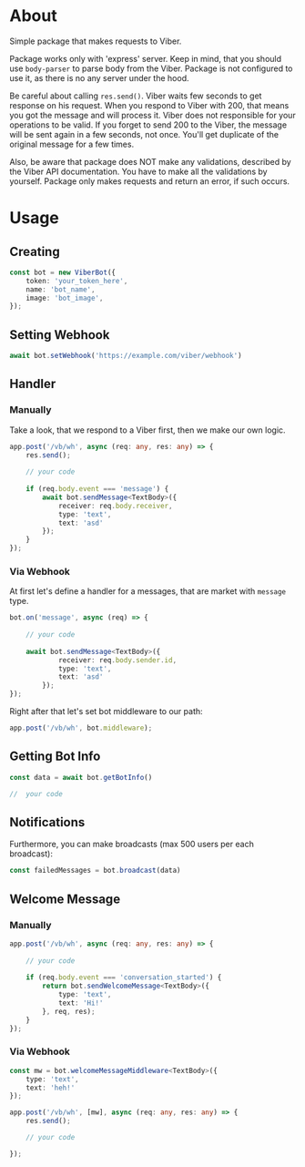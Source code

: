 # About

Simple package that makes requests to Viber.

Package works only with 'express' server. Keep in mind, that you should use `body-parser` to parse body from the Viber.
Package is not configured to use it, as there is no any server under the hood.

Be careful about calling `res.send()`. Viber waits few seconds to get response on his request.
When you respond to Viber with 200, that means you got the message and will process it. Viber does not responsible for your
operations to be valid. If you forget to send 200 to the Viber, the message will be sent again in a few seconds, not once. You'll get
duplicate of the original message for a few times.

Also, be aware that package does NOT make any validations, described by the Viber API documentation.
You have to make all the validations by yourself. Package only makes requests and return an error, if such occurs.


# Usage

## Creating
```typescript
const bot = new ViberBot({
    token: 'your_token_here',
    name: 'bot_name',
    image: 'bot_image',
});
```



## Setting Webhook
```typescript
await bot.setWebhook('https://example.com/viber/webhook')
```



## Handler

### Manually

Take a look, that we respond to a Viber first, then we make our own logic.

```typescript
app.post('/vb/wh', async (req: any, res: any) => {
    res.send();
    
    // your code
    
    if (req.body.event === 'message') {
        await bot.sendMessage<TextBody>({
            receiver: req.body.receiver,
            type: 'text',
            text: 'asd'
        });
    }
});
```



### Via Webhook

At first let's define a handler for a messages, that are market with `message` type.

```typescript
bot.on('message', async (req) => {
    
    // your code
    
    await bot.sendMessage<TextBody>({
            receiver: req.body.sender.id,
            type: 'text',
            text: 'asd'
        });
});
```
Right after that let's set bot middleware to our path:
```typescript
app.post('/vb/wh', bot.middleware);
```



## Getting Bot Info
```typescript
const data = await bot.getBotInfo()

//  your code

```



## Notifications
Furthermore, you can make broadcasts (max 500 users per each broadcast):
```typescript
const failedMessages = bot.broadcast(data)
```



## Welcome Message

### Manually
```typescript
app.post('/vb/wh', async (req: any, res: any) => {
    
    // your code
    
    if (req.body.event === 'conversation_started') {
        return bot.sendWelcomeMessage<TextBody>({
            type: 'text',
            text: 'Hi!'
        }, req, res);
    }
});
```



### Via Webhook
```typescript
const mw = bot.welcomeMessageMiddleware<TextBody>({
    type: 'text',
    text: 'heh!'
});

app.post('/vb/wh', [mw], async (req: any, res: any) => {
    res.send();

    // your code

});
```
